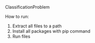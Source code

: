 ClassificationProblem


How to run: 
1. Extract all files to a path
2. Install all packages with pip command
3. Run files 
